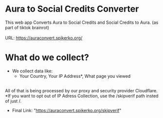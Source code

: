 # Aura to Social Credits Converter

This web app Converts Aura to Social Credits and Social Credits to Aura. (as part of tiktok brainrot)
\
\
URL: https://auraconvert.spikerko.org/

# What do we collect?
- We collect data like:
  - Your Country, Your IP Address*, What page you viewed

\
All of that is being processed by our proxy and security provider Cloudflare.
\
*If you want to opt out of IP Adress Collection, use the /skipverif path insted of just /.
 - Final Link: "https://auraconvert.spikerko.org/skipverif"

